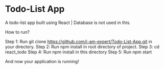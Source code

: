 # Todo-List App
A todo-list app built using React | Database is not used in this.

How to run?

Step 1: Run git clone https://github.com/i-am-expert/Todo-List-App.git in your directory.
Step 2: Run npm install in root directory of project.
Step 3: cd react_todo
Step 4: Run npm install in this directory
Step 5: Run npm start

And now your application is running!
